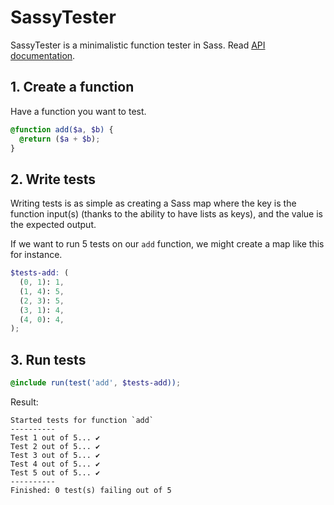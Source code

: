 # SassyTester

SassyTester is a minimalistic function tester in Sass. Read [API documentation](http://hugogiraudel.com/SassyTester/).

## 1. Create a function

Have a function you want to test.

```scss
@function add($a, $b) {
  @return ($a + $b);
}
```

## 2. Write tests

Writing tests is as simple as creating a Sass map where the key is the function input(s) (thanks to the ability to have lists as keys), and the value is the expected output.

If we want to run 5 tests on our `add` function, we might create a map like this for instance.

```scss
$tests-add: (
  (0, 1): 1,
  (1, 4): 5,
  (2, 3): 5,
  (3, 1): 4,
  (4, 0): 4,
);
```

## 3. Run tests

```scss
@include run(test('add', $tests-add));
```

Result:

```
Started tests for function `add`
----------
Test 1 out of 5... ✔
Test 2 out of 5... ✔
Test 3 out of 5... ✔
Test 4 out of 5... ✔
Test 5 out of 5... ✔
----------
Finished: 0 test(s) failing out of 5
```

